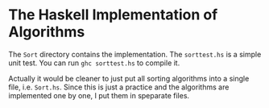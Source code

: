 # The Haskell Implementation of Algorithms

The `Sort` directory contains the implementation. The `sorttest.hs` is a simple
unit test. You can run `ghc sorttest.hs` to compile it.

Actually it would be cleaner to just put all sorting algorithms into a single
file, i.e. `Sort.hs`. Since this is just a practice and the algorithms are
implemented one by one, I put them in speparate files.
